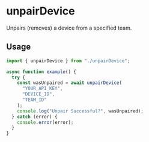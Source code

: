 # unpairDevice

Unpairs (removes) a device from a specified team.

## Usage

```ts
import { unpairDevice } from "./unpairDevice";

async function example() {
  try {
    const wasUnpaired = await unpairDevice(
      "YOUR_API_KEY",
      "DEVICE_ID",
      "TEAM_ID"
    );
    console.log("Unpair Successful?", wasUnpaired);
  } catch (error) {
    console.error(error);
  }
}
```
